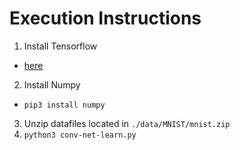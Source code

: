 # Execution Instructions

1. Install Tensorflow
  * [here](https://www.tensorflow.org/install/)
2. Install Numpy
  * `pip3 install numpy`
3. Unzip datafiles located in `./data/MNIST/mnist.zip`
4. `python3 conv-net-learn.py`